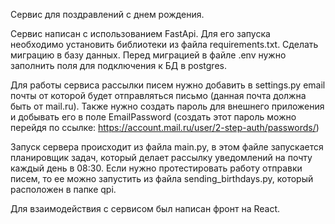 Сервис для поздравлений с днем рождения.

Сервис написан с использованием FastApi. Для его запуска необходимо установить библиотеки из файла requirements.txt.
Сделать миграцию в базу данных. Перед миграцией в файле .env нужно заполнить поля для подключения к БД в postgres.

Для работы сервиса рассылки писем нужно добавить в settings.py email почты от которой будет отправляться письмо (данная почта должна быть от mail.ru). 
Также нужно создать пароль для внешнего приложения и добывать его в поле EmailPassword (создать этот пароль можно перейдя по ссылке: https://account.mail.ru/user/2-step-auth/passwords/)

Запуск сервера происходит из файла main.py, в этом файле запускается планировщик задач, который делает рассылку уведомлений на почту каждый день в 08:30.
Если нужно протестировать работу отправки писем, то ее можно запустить из файла sending_birthdays.py, который расположен в папке qpi.

Для взаимодействия с сервисом был написан фронт на React.

